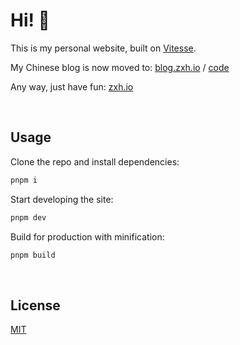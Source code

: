 # Hi! 🧐

This is my personal website, built on [Vitesse](https://github.com/antfu/vitesse).

My Chinese blog is now moved to: [blog.zxh.io](https://blog.zxh.io) / [code](https://github.com/Renovamen/blog.zxh.io)

Any way, just have fun: [zxh.io](https://zxh.io)


&nbsp;

## Usage

Clone the repo and install dependencies:

```bash
pnpm i
```

Start developing the site:

```bash
pnpm dev
```

Build for production with minification:

```bash
pnpm build
```


&nbsp;

## License

[MIT](LICENSE)
